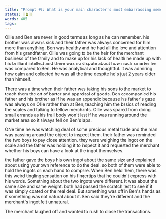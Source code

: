 ```yaml
---
title: "​Prompt #3: What is your main character’s most embarrassing memory? Has it affected the things they do or the ways they interact with other characters now?"
status: 🌱🪴🌲🍇
words: 405
tags:
---
```

Ollie and Ben are never in good terms as long as he can remember. his brother was always sick and their father was always concerned for him more than anything. Ben was healthy and he had all the love and attention from his grandfather. Ollie was going to be the heir for the merchant business of the family and to make up for his lack of health he made up with his brilliant intellect and there was no dispute about how much smarter he was compared to Ben. He was analytical and thoughtful. it was admiring how calm and collected he was all the time despite he's just 2 years older than himself. 

There was a time when their father was taking his sons to the market to teach them the art of barter and appraisal of goods. Ben accompanied his father and his brother as if he was an appendix because his father's gaze was always on Ollie rather than at Ben, teaching him the basics of reading the scales and talking to fellow merchants. Ollie was spared from doing small errands as his frail body won't last if he was running around the market area so it always fell on Ben's laps. 

ONe time he was watching deal of some precious metal trade and the man was passing around the object to inspect them. their father was reminded the two boys to pay close attention. they were weighing the ingot on the scale and the father was holding it to inspect it and requested the merchant whether his boys can have a look at the ingot themselves.

the father gave the boys his own ingot  about the same size and explained about using your own reference to do the deal. so both of them were able to hold the ingots on each hand to compare. When Ben held them, there was this weird tingling sensation on his fingertips that he couldn't express with his words. Something about the two ingots were different. It was about the same size and same weight. both had passed the scratch test to see if it was simply coated or the real deal. But something was off in Ben's hands as if something was not natural about it. Ben said they're different and the merchant's ingot felt unnatural.

The merchant laughed off and wanted to rush to close the transactions.
